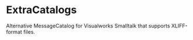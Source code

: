 ExtraCatalogs
=============

Alternative MessageCatalog for Visualworks Smalltalk that supports XLIFF-format files.
